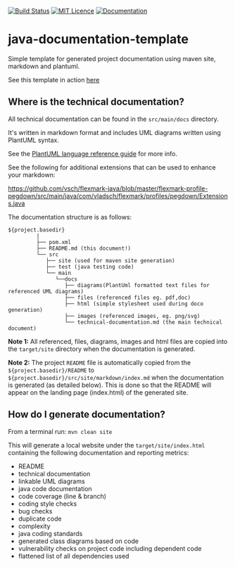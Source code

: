[![Build Status](https://travis-ci.org/SuperEvenSteven/java-documentation-template.svg?branch=master)](https://travis-ci.org/SuperEvenSteven/java-documentation-template) [![MIT Licence](https://badges.frapsoft.com/os/mit/mit.svg?v=103)](https://opensource.org/licenses/mit-license.php) [![Documentation](https://img.shields.io/badge/code-documented-brightgreen.svg)](https://superevensteven.github.io/java-documentation-template/index.html)

# java-documentation-template
Simple template for generated project documentation using maven site, markdown and plantuml.

See this template in action [here](https://superevensteven.github.io/java-documentation-template/index.html)

## Where is the technical documentation?
All technical documentation can be found in the `src/main/docs` directory. 

It's written in markdown format and includes UML diagrams written using PlantUML syntax. 

See the [PlantUML language reference guide](http://plantuml.com/PlantUML_Language_Reference_Guide.pdf) for more info.

See the following for additional extensions that can be used to enhance your markdown:

https://github.com/vsch/flexmark-java/blob/master/flexmark-profile-pegdown/src/main/java/com/vladsch/flexmark/profiles/pegdown/Extensions.java

The documentation structure is as follows:

```
${project.basedir}
         |
         ├── pom.xml
         ├── README.md (this document!)
         └── src
            ├── site (used for maven site generation)
            ├── test (java testing code)
            └── main 
               └──docs
                  ├── diagrams(PlantUml formatted text files for referenced UML diagrams)
                  ├── files (referenced files eg. pdf,doc)
                  ├── html (simple stylesheet used during doco generation)
                  ├── images (referenced images, eg. png/svg)
                  └── technical-documentation.md (the main technical document)
```

**Note 1:** All referenced, files, diagrams, images and html files are copied into the `target/site` directory when the documentation is generated.

**Note 2:** The project `README` file is automatically copied from the `${project.basedir}/README` to `${project.basedir}/src/site/markdown/index.md` when the documentation is generated (as detailed below). This is done so that the README will appear on the landing page (index.html) of the generated site. 
## How do I generate documentation?
From a terminal run: `mvn clean site`

This will generate a local website under the `target/site/index.html` containing the following documentation and reporting metrics:

- README
- technical documentation
- linkable UML diagrams
- java code documentation
- code coverage (line & branch)
- coding style checks
- bug checks 
- duplicate code
- complexity
- java coding standards
- generated class diagrams based on code
- vulnerability checks on project code including dependent code
- flattened list of all dependencies used